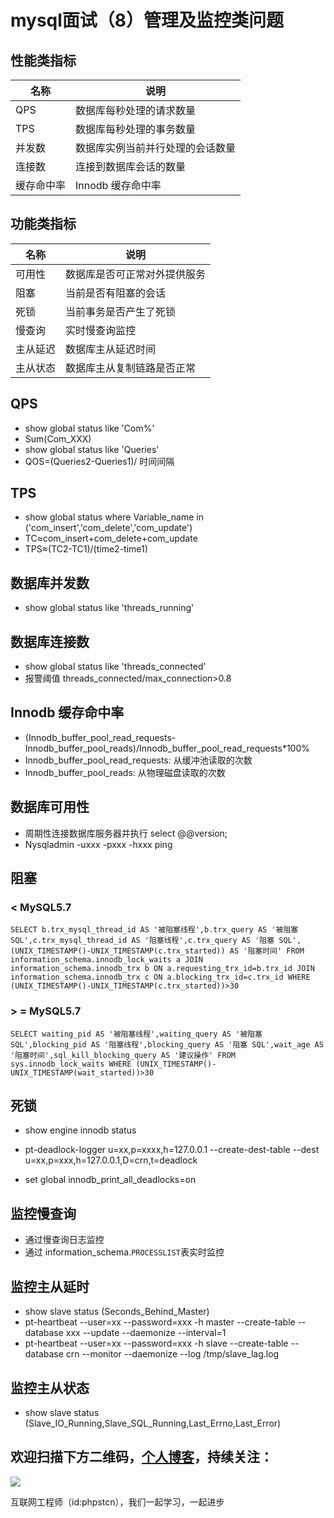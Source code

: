 # mysql面试（8）管理及监控类问题
## 性能类指标

名称    | 说明
----- | ----------------
QPS   | 数据库每秒处理的请求数量
TPS   | 数据库每秒处理的事务数量
并发数   | 数据库实例当前并行处理的会话数量
连接数   | 连接到数据库会话的数量
缓存命中率 | Innodb 缓存命中率

## 功能类指标

名称   | 说明
---- | --------------
可用性  | 数据库是否可正常对外提供服务
阻塞   | 当前是否有阻塞的会话
死锁   | 当前事务是否产生了死锁
慢查询  | 实时慢查询监控
主从延迟 | 数据库主从延迟时间
主从状态 | 数据库主从复制链路是否正常

## QPS

- show global status like 'Com%'
- Sum(Com_XXX)
- show global status like 'Queries'
- QOS=(Queries2-Queries1)/ 时间间隔

## TPS

- show global status where Variable_name in ('com_insert','com_delete','com_update')
- TC≈com_insert+com_delete+com_update
- TPS≈(TC2-TC1)/(time2-time1)

## 数据库并发数

- show global status like 'threads_running'

## 数据库连接数

- show global status like 'threads_connected'
- 报警阈值 threads_connected/max_connection>0.8

## Innodb 缓存命中率

- (Innodb_buffer_pool_read_requests-Innodb_buffer_pool_reads)/Innodb_buffer_pool_read_requests*100%
- Innodb_buffer_pool_read_requests: 从缓冲池读取的次数
- Innodb_buffer_pool_reads: 从物理磁盘读取的次数

## 数据库可用性

- 周期性连接数据库服务器并执行 select @@version;
- Nysqladmin -uxxx -pxxx -hxxx ping

## 阻塞

### < MySQL5.7

``` mysql
SELECT b.trx_mysql_thread_id AS '被阻塞线程',b.trx_query AS '被阻塞 SQL',c.trx_mysql_thread_id AS '阻塞线程',c.trx_query AS '阻塞 SQL',(UNIX_TIMESTAMP()-UNIX_TIMESTAMP(c.trx_started)) AS '阻塞时间' FROM information_schema.innodb_lock_waits a JOIN information_schema.innodb_trx b ON a.requesting_trx_id=b.trx_id JOIN information_schema.innodb_trx c ON a.blocking_trx_id=c.trx_id WHERE (UNIX_TIMESTAMP()-UNIX_TIMESTAMP(c.trx_started))>30
```

### > = MySQL5.7

```
SELECT waiting_pid AS '被阻塞线程',waiting_query AS '被阻塞 SQL',blocking_pid AS '阻塞线程',blocking_query AS '阻塞 SQL',wait_age AS '阻塞时间',sql_kill_blocking_query AS '建议操作' FROM sys.innodb_lock_waits WHERE (UNIX_TIMESTAMP()-UNIX_TIMESTAMP(wait_started))>30
```

## 死锁

- show engine innodb status

- pt-deadlock-logger u=xx,p=xxxx,h=127.0.0.1 --create-dest-table --dest u=xx,p=xxx,h=127.0.0.1,D=crn,t=deadlock

- set global innodb_print_all_deadlocks=on

## 监控慢查询

- 通过慢查询日志监控
- 通过 information_schema.`PROCESSLIST`表实时监控

## 监控主从延时

- show slave status (Seconds_Behind_Master)
- pt-heartbeat --user=xx --password=xxx -h master --create-table --database xxx --update --daemonize --interval=1
- pt-heartbeat --user=xx --password=xxx -h slave --create-table --database crn --monitor --daemonize --log /tmp/slave_lag.log

## 监控主从状态

- show slave status (Slave_IO_Running,Slave_SQL_Running,Last_Errno,Last_Error)

## 欢迎扫描下方二维码，[个人博客](https://www.phpst.cn)，持续关注：

![](https://ww1.sinaimg.cn/large/a616b9a4gy1g4xzv954a4j20760763yo.jpg)

互联网工程师（id:phpstcn），我们一起学习，一起进步

